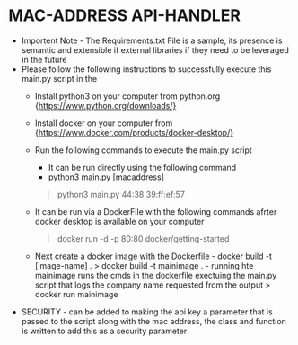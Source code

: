 # MAC-ADDRESS API-HANDLER 
- Importent Note - The Requirements.txt File is a sample, its presence is semantic and extensible if external libraries if they need to be leveraged in the future
- Please follow the following instructions to successfully execute this main.py script in the
    - Install python3 on your computer from python.org {https://www.python.org/downloads/}
    - Install docker on your computer from {https://www.docker.com/products/docker-desktop/}
    - Run the following commands to execute the main.py script
        - It can be run directly using the following command
        - python3 main.py [macaddress]
        > python3 main.py 44:38:39:ff:ef:57
        
    - It can be run via a DockerFile with the following commands afrter docker desktop is available on your computer 
        > docker run -d -p 80:80 docker/getting-started
    - Next create a docker image with the Dockerfile
           - docker build -t [image-name] .
           > docker build -t mainimage .
           - running hte mainimage runs the cmds in the dockerfile exectuing the main.py script that logs the company name requested from the output
           > docker run mainimage 
- SECURITY - can be added to making the api key a parameter that is passed to the script along with the mac address, the class and function is written to add this as a security parameter